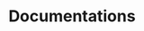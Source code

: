 ---
layout: page
title: Documentations
callouts: doc_callouts
show_sidebar: false
hero_height: is-medium
hero_darken: true
---